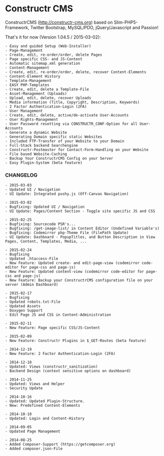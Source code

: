 Constructr CMS
==============

ConstructrCMS (<a href="http://constructr-cms.org">http://constructr-cms.org</a>) based on Slim-PHP5-Framework, Twitter Bootstrap, MySQL/PDO, jQuery/Javascript and Passion!

That's it for now (Version 1.04.5 / 2015-03-02):

	- Easy and guided Setup (Web-Installer)
	- Page-Management
	- Create, edit, re-order/order, delete Pages
	- Page specific CSS- and JS-Content
	- Automatic sitemap.xml generation
	- Content-Management
	- Create, edit, re-order/order, delete, recover Content-Elements
	- Content-Element History
	- Template-Management
	- EASY PHP-Templates
	- Create, edit, delete a Template-File
	- Asset-Management (Uploads)
	- Upload, edit, delete, recover Uploads
	- Media information (Title, Copyright, Description, Keywords)
	- 2 Factor Authentication-Login (2FA)
	- User Management
	- Create, edit, delete, active/de-activate User-Accounts
	- User Rights-Management
	- User Password resetting via CONSTRUCTR_CONF-Option for all User-Accounts
	- Generate a dynamic Website
	- Generating Domain specific static Websites
	- Included FTP-Transfer of your Website to your Domain
	- Full-Stack backend Searchengine
	- Constructr-Postmaster for Contact-Form-Handling on your Website
	- File based Website-Caching
	- Backup Your ConstructrCMS Config on your Server
	- Easy Plugin-System (beta feature)

### CHANGELOG

	- 2015-03-03
	- Updated UI / Navigation
	- UI Update: Integrated pushy.js (Off-Canvas Navigation)

	- 2015-03-02
	- Bugfixing: Updated UI / Navigation
	- UI Update: Pages/Content Section - Toggle site specific JS and CSS

	- 2015-02-25
	- Bugfixing: Sourcecode PSR's...
	- Bugfixing: /get-image-list/ in Content Editor (Undefined Variable's)
	- Bugfixing: Codemirror php-Theme File (FilePath Update)
	- UI Update: Dashboard - PopupTitles, and Button Description in View Pages, Content, Templates, Media, ...

	- 2015-02-24
	- Bugfixing
	- Updated .htaccess-File
	- New Feature: Updated create- and edit-page-view (codemirror code-editor for page-css and page-js)
	- New Feature: Updated content-view (codemirror code-editor for page-css and page-js)
	- New Feature: Backup your ConstructrCMS configuration file on your server (Admin Dashboard)

	- 2015-02-17
	- Bugfixing
	- Updated robots.txt-File
	- Updated Assets
	- Doxygen Support
	- Edit Page JS and CSS in Content-Administration

	- 2015-02-11
	- New Feature: Page specific CSS/JS-Content

	- 2015-02-09
	- New Feature: Constructr Plugins in $_GET-Routes (beta feature)

	- 2014-12-19
	- New Feature: 2 Factor Authentication-Login (2FA)

	- 2014-12-18
	- Updated: Views (constructr_sanitization)
	- Backend Design (context sensitive options on dashboard)

	- 2014-11-25
	- Updated: Views and Helper
	- Security Update

	- 2014-10-16
	- Updated: Updated Plugin-Structure.
	- New: Predefined Content-Elements

	- 2014-10-10
	- Updated: Login and Content-History

	- 2014-09-05 
	- Updated Page Management

	- 2014-08-25 
	- Added Composer-Support (https://getcomposer.org)
	- Added composer.json-File
